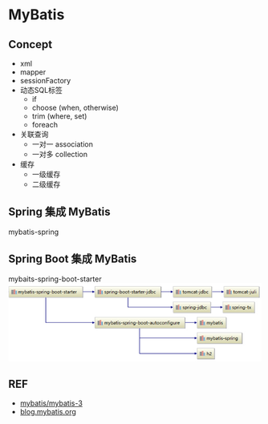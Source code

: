 # MyBatis


## Concept

- xml
- mapper
- sessionFactory
- 动态SQL标签
  - if
  - choose (when, otherwise)
  - trim (where, set)
  - foreach
- 关联查询
  - 一对一 association
  - 一对多 collection
- 缓存
  - 一级缓存
  - 二级缓存

## Spring 集成 MyBatis

mybatis-spring

## Spring Boot 集成 MyBatis

mybaits-spring-boot-starter
![mybaits-spring-boot-starter](img/mybaits-spring-boot-starter.jpg)

## REF

- [mybatis/mybatis-3](https://github.com/mybatis/mybatis-3)
- [blog.mybatis.org](http://blog.mybatis.org)